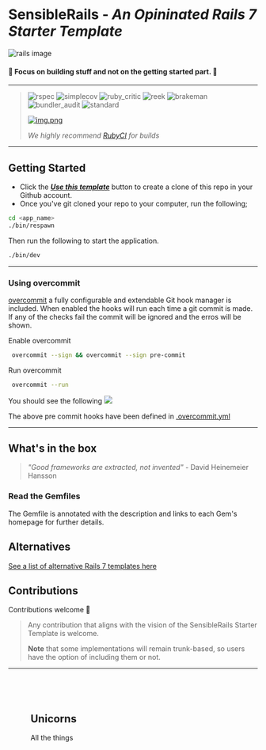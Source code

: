 # SensibleRails - _An Opininated Rails 7 Starter Template_

![rails image](docs/images/rails-imageb.PNG)

#### 🚀 Focus on building stuff and not on the getting started part. 🚀

---

> ![rspec](https://ruby.ci/badges/44eb0fcb-d1a2-4c42-a801-ad8d8f096868/rspec)
![simplecov](https://ruby.ci/badges/44eb0fcb-d1a2-4c42-a801-ad8d8f096868/simplecov)
![ruby_critic](https://ruby.ci/badges/44eb0fcb-d1a2-4c42-a801-ad8d8f096868/ruby_critic)
![reek](https://ruby.ci/badges/44eb0fcb-d1a2-4c42-a801-ad8d8f096868/reek)
![brakeman](https://ruby.ci/badges/44eb0fcb-d1a2-4c42-a801-ad8d8f096868/brakeman)
![bundler_audit](https://ruby.ci/badges/44eb0fcb-d1a2-4c42-a801-ad8d8f096868/bundler_audit)
![standard](https://ruby.ci/badges/44eb0fcb-d1a2-4c42-a801-ad8d8f096868/standard)
>
>  [![img.png](docs/images/rubyci.png)](https://ruby.ci/)
>
> _We highly recommend [RubyCI](https://ruby.ci/) for builds_

--- 

## Getting Started

- Click the [**_Use this template_**](https://github.com/davidteren/sensible_rails_starter/generate) button to create a
  clone of this repo in your Github account.
- Once you've git cloned your repo to your computer, run the following;

```bash
cd <app_name>
./bin/respawn
```

Then run the following to start the application.

```bash
./bin/dev
```

 ---

### Using overcommit
          
[overcommit](https://github.com/sds/overcommit) a fully configurable and extendable Git hook manager is included.
 When enabled the hooks will run each time a git commit is made. If any of the checks fail the commit will be ignored and the erros will be shown. 

Enable overcommit

```bash
 overcommit --sign && overcommit --sign pre-commit
````

Run overcommit
```bash
 overcommit --run
````
 
You should see the following
![](docs/images/overcommit-run.png)

The above pre commit hooks have been defined in [.overcommit.yml](.overcommit.yml) 

---

## What's in the box

> _"Good frameworks are extracted, not invented"_ - David Heinemeier Hansson

### Read the Gemfiles

The Gemfile is annotated with the description and links to each Gem's homepage for further details.

## Alternatives

[See a list of alternative Rails 7 templates here](docs/sensibles/alternatives.md)

## Contributions

Contributions welcome 🤗


> Any contribution that aligns with the vision of the SensibleRails Starter Template is welcome.
>
> **Note** that some implementations will remain trunk-based, so users have the option of including them or not.

---

<meta name="viewport" content="width=device-width, initial-scale=1">
<link rel="stylesheet" href="github-markdown.css">
<style>
	.markdown-body {
		box-sizing: border-box;
		min-width: 200px;
		max-width: 980px;
		margin: 0 auto;
		padding: 45px;
	}

	@media (max-width: 767px) {
		.markdown-body {
			padding: 15px;
		}
	}
</style>
<article class="markdown-body">
	<h1>Unicorns</h1>
	<p>All the things</p>
</article>